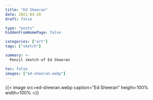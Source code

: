 ```yaml
---
title: "Ed Sheeran"
date: 2021-03-28
draft: false

type: "posts"
hiddenFromHomePage: false

categories: ["art"]
tags: ["sketch"]

summary: >-
  Pencil sketch of Ed Sheeran

toc: false
images: ["ed-sheeran.webp"]
---
```


{{< image src=ed-sheeran.webp caption="Ed Sheeran" height=100% width=100% >}}
